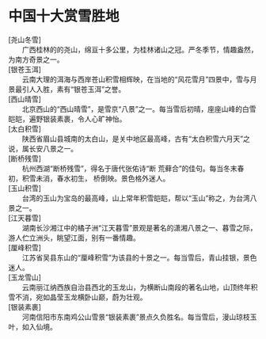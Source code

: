 # 中国十大赏雪胜地  

[尧山冬雪]  
&emsp;&emsp;广西桂林的的尧山，绵亘十多公里，为桂林诸山之冠。严冬季节，情趣盎然，为南方奇景之一。  
[银苍玉洱]  
&emsp;&emsp;云南大理的洱海与西岸苍山积雪相辉映，在当地的“风花雪月”四景中，雪与月景最引人入胜，素有“银苍玉洱”之誉。  
[西山晴雪]  
&emsp;&emsp;北京西山的“西山晴雪”，是雪京“八景”之一。每当雪后初晴，座座山峰的白雪皑皑，遍野银装素裹，令人心旷神怡。  
[太白积雪]  
&emsp;&emsp;陕西省眉山县城南的太白山，是关中地区最高峰，古有“太白积雪六月天”之说，属长安八景之一。  
[断桥残雪]  
&emsp;&emsp;杭州西湖“断桥残雪”，得名于唐代张佑诗“断  荒藓合”的佳句。每当冬末春初，积雪未消，春水初生，  桥倒映。景色格外迷人。  
[玉山积雪]  
&emsp;&emsp;台湾的玉山为宝岛的最高峰，山上常年积雪皑皑，帮以“玉山”称之，为台湾八景之一。  
[江天暮雪]  
&emsp;&emsp;湖南长沙湘江中的橘子洲“江天暮雪”景观是著名的潇湘八景之一、暮雪之际，游人伫立洲头，眺望江面，别有一番情趣。  
[厘峰积雪]  
&emsp;&emsp;江苏省吴县东山的“厘峰积雪”为该县的十景之一。每当雪后，青山挂银，景色迷人。  
[玉龙雪山]  
&emsp;&emsp;云南丽江纳西族自治县西北的玉龙山，为横断山南段的著名山地，山顶终年积雪不消，宛如晶莹玉龙横卧山巅，蔚为壮观。  
[银装素裹]  
&emsp;&emsp;河南信阳市东南鸡公山雪景“银装素裹”景点久负胜名。每当雪后，漫山琼枝玉叶，如入仙境。  
